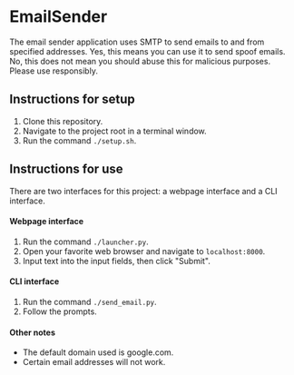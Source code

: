 # EmailSender

The email sender application uses SMTP to send emails to and from specified addresses. Yes, this means you can use it to send spoof emails. No, this does not mean you should abuse this for malicious purposes. Please use responsibly.

## Instructions for setup

1. Clone this repository.
2. Navigate to the project root in a terminal window.
3. Run the command `./setup.sh`.

## Instructions for use

There are two interfaces for this project: a webpage interface and a CLI interface.

#### Webpage interface

1. Run the command `./launcher.py`.
2. Open your favorite web browser and navigate to `localhost:8000`.
3. Input text into the input fields, then click "Submit".

#### CLI interface

1. Run the command `./send_email.py`.
2. Follow the prompts.

#### Other notes

* The default domain used is google.com.
* Certain email addresses will not work.
